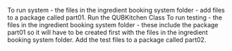 To run system - the files in the ingredient booking system folder - add files to a package called part01. Run the QUBKitchen Class
To run testing - the files in the ingredient booking system folder - these include the package part01 so it will have to be created first with the files in the ingredient booking system folder. Add the test files to a package called part02. 
